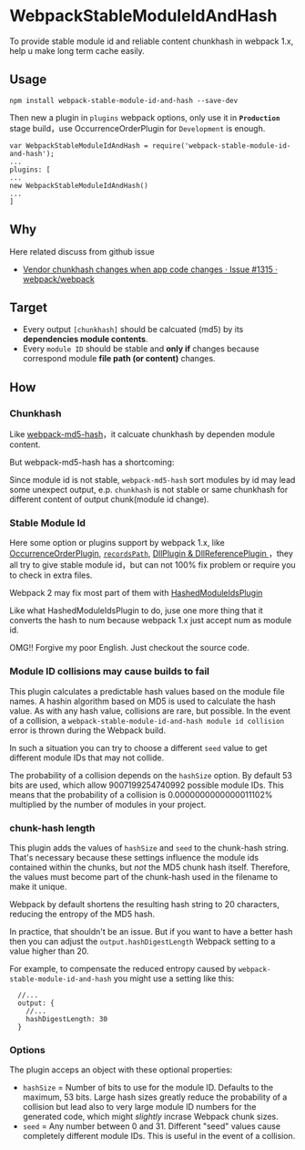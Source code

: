 # WebpackStableModuleIdAndHash

To provide stable module id and reliable content chunkhash in webpack 1.x, help u make long term cache easily.

## Usage


```
npm install webpack-stable-module-id-and-hash --save-dev

```

Then new a plugin in `plugins` webpack options, only use it in **`Production`** stage build，use OccurrenceOrderPlugin for `Development` is enough.

```
var WebpackStableModuleIdAndHash = require('webpack-stable-module-id-and-hash');
...
plugins: [
...
new WebpackStableModuleIdAndHash()
...
]
```

## Why

Here related discuss from github issue

- [Vendor chunkhash changes when app code changes · Issue #1315 · webpack/webpack](https://github.com/webpack/webpack/issues/1315)

## Target

- Every output `[chunkhash]` should be calcuated (md5) by its **dependencies module contents**.
- Every `module ID` should be stable and **only if** changes because correspond module **file path (or content)** changes.

## How

### Chunkhash

Like [webpack-md5-hash](https://github.com/erm0l0v/webpack-md5-hash)，it calcuate chunkhash by dependen module content. 

But webpack-md5-hash has a shortcoming:

Since module id is not stable, `webpack-md5-hash` sort modules by id may lead some unexpect output, e.p. `chunkhash` is not stable or same chunkhash for different content of output chunk(module id change).

### Stable Module Id

Here some option or plugins support by webpack 1.x, like [OccurrenceOrderPlugin](http://webpack.github.io/docs/list-of-plugins.html#occurrenceorderplugin), [`recordsPath`](http://webpack.github.io/docs/configuration.html#recordspath-recordsinputpath-recordsoutputpath), [DllPlugin & DllReferencePlugin
](http://webpack.github.io/docs/list-of-plugins.html#dllplugin)，they all try to give stable module id，but can not 100% fix problem or require you to check in extra files.

Webpack 2 may fix most part of them with [HashedModuleIdsPlugin](https://github.com/webpack/webpack/blob/master/lib/HashedModuleIdsPlugin.js)

Like what HashedModuleIdsPlugin to do, juse one more thing that it converts the hash to num because webpack 1.x just accept num as module id.

OMG!! Forgive my poor English. Just checkout the source code.

### Module ID collisions may cause builds to fail

This plugin calculates a predictable hash values based on the module file 
names. A hashin algorithm based on MD5 is used to calculate the hash value. 
As with any hash value, collisions are rare, but possible. In the event of a 
collision, a `webpack-stable-module-id-and-hash module id collision` error is
thrown during the Webpack build.
  
In such a situation you can try to choose a different `seed` value to get 
different module IDs that may not collide.
   
The probability of a collision depends on the `hashSize` option. By default 
53 bits are used, which allow 9007199254740992 possible module IDs. This means 
that the probability of a collision is 0.0000000000000011102% multiplied by 
the number of modules in your project.

### chunk-hash length

This plugin adds the values of `hashSize` and `seed` to the chunk-hash string.
That's necessary because these settings influence the module ids contained 
within the chunks, but *not* the MD5 chunk hash itself. Therefore, the values 
must become part of the chunk-hash used in the filename to make it unique.
 
Webpack by default shortens the resulting hash string to 20 characters, reducing
the entropy of the MD5 hash.

In practice, that shouldn't be an issue. But if you want to have a better 
hash then you can adjust the `output.hashDigestLength` Webpack setting to a 
value higher than 20.

For example, to compensate the reduced entropy caused by 
`webpack-stable-module-id-and-hash` you might use a setting like this:

```
  //...
  output: {
    //...
    hashDigestLength: 30
  }
```

### Options

The plugin acceps an object with these optional properties:
 
- `hashSize` = Number of bits to use for the module ID. Defaults to the 
maximum, 53 bits. Large hash sizes greatly reduce the probability of a 
collision but lead also to very large module ID numbers for the generated 
code, which might *slightly* incrase Webpack chunk sizes.
- `seed` = Any number between 0 and 31. Different "seed" values cause 
completely different module IDs. This is useful in the event of a collision. 
